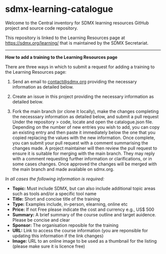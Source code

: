 # sdmx-learning-catalogue
Welcome to the Central inventory for SDMX learning resources GitHub project and source code repository.

This repository is linked to the Learning Resources page at https://sdmx.org/learning/ that is maintained by the SDMX Secretariat.

------------------------------------------

**How to add a training to the Learning Resources page**

There are three ways in which to submit a request for adding a training to the Learning Resources page:

1. Send an email to contact@sdmx.org providing the necessary information as detailed below.

2. Create an issue in this project providing the necessary information as detailed below.
   
3. Fork the main branch (or clone it locally), make the changes completing the necesssary information as detailed below, and submit a pull request
Under the repository > code, locate and open the catalogue.json file. Depending on the number of new entries you wish to add, you can copy an existing entry and then paste it immediately below the one that you copied replacing the values with the new information. Once complete, you can submit your pull request with a comment summarising the changes made. A project maintainer will then review the pull request to ensure it is suitable for merging with the main branch. They may reply with a comment requesting further information or clarifications, or in some cases changes. Once approved the changes will be merged with the main branch and made available on sdmx.org.

*In all cases the following information is required:*

- **Topic:** Must include SDMX, but can also include additional topic areas such as tools and/or a specific tool name
- **Title:** Short and concise title of the training
- **Type:** Examples include, in-person, elearning, online etc
- **Price:** If not Free please indicate the cost and currency e.g., US$ 500
- **Summary:** A brief summary of the course outline and target auidence. Please be concise and clear
- **Sponsor:** The organisation reposible for the training
- **URL:** Link to access the course information (you are reponsible for updating this information if the link changes)
- **Image:** URL to an online image to be used as a thumbnail for the listing (please make sure it is licence free)
